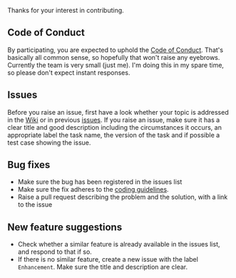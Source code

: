 Thanks for your interest in contributing.

## Code of Conduct
By participating, you are expected to uphold the [Code of Conduct](CODE_OF_CONDUCT.md). 
That's basically all common sense, so hopefully that won't raise any eyebrows.
Currently the team is very small (just me). I'm doing this in my spare time, so please don't expect instant responses.

## Issues
Before you raise an issue, first have a look whether your topic is addressed in the [Wiki](https://github.com/essenius/FitNesseRun/wiki) 
or in previous [issues](issues). 
If you raise an issue, make sure it has a clear title and good description including the circumstances it occurs, an appropriate label
the task name, the version of the task and if possible a test case showing the issue.

## Bug fixes
- Make sure the bug has been registered in the issues list 
- Make sure the fix adheres to the [coding guidelines](https://github.com/essenius/FitNesseRun/wiki/Coding-Guidelines). 
- Raise a pull request describing the problem and the solution, with a link to the issue

## New feature suggestions
- Check whether a similar feature is already available in the issues list, and respond to that if so.
- If there is no similar feature, create a new issue with the label `Enhancement`. Make sure the title and description are clear.
